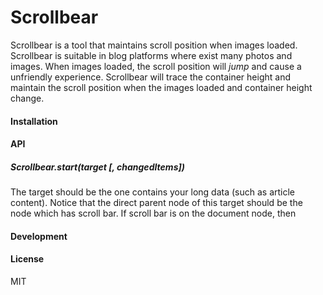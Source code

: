 # Scrollbear
Scrollbear is a tool that maintains scroll position when images loaded. Scrollbear is suitable in blog platforms where exist many photos and images. When images loaded, the scroll position will *jump* and cause a unfriendly experience. Scrollbear will trace the container height and maintain the scroll position when the images loaded and container height change.

#### Installation

#### API

##### Scrollbear.start(target [, changedItems])

The target should be the one contains your long data (such as article content). Notice that the direct parent node of this target should be the node which has scroll bar. If scroll bar is on the document node, then
#### Development

#### License
MIT
